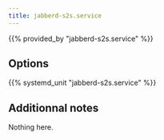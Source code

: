 ```yaml
---
title: jabberd-s2s.service
---
```


{{% provided_by "jabberd-s2s.service" %}}

## Options

{{% systemd_unit "jabberd-s2s.service" %}}

## Additionnal notes

Nothing here.